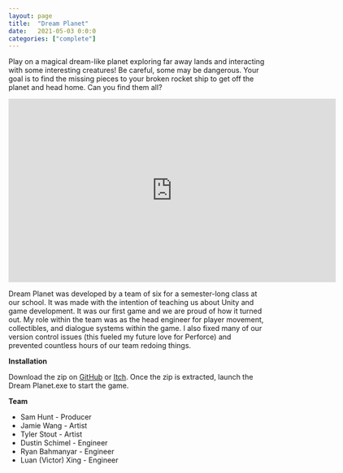 ```yaml
---
layout: page
title:  "Dream Planet"
date:   2021-05-03 0:0:0
categories: ["complete"]
---
```

Play on a magical dream-like planet exploring far away lands and interacting with some interesting creatures! Be careful, some may be dangerous. Your goal is to find the missing pieces to your broken rocket ship to get off the planet and head home. Can you find them all?

<center><iframe width="644" height="362" src="https://www.youtube-nocookie.com/embed/RTaO13VMaoA?si=kheLmEUKG1p8wni_" title="YouTube video player" frameborder="0" allow="accelerometer; autoplay; clipboard-write; encrypted-media; gyroscope; picture-in-picture; web-share" referrerpolicy="strict-origin-when-cross-origin" allowfullscreen></iframe></center>

Dream Planet was developed by a team of six for a semester-long class at our school. It was made with the intention of teaching us about Unity and game development. It was our first game and we are proud of how it turned out. My role within the team was as the head engineer for player movement, collectibles, and dialogue systems within the game. I also fixed many of our version control issues (this fueled my future love for Perforce) and prevented countless hours of our team redoing things.

**Installation** 

Download the zip on [GitHub][dreamplanet-git] or [Itch][dreamplanet-itch]. Once the zip is extracted, launch the Dream Planet.exe to start the game.

**Team** 
- Sam Hunt - Producer
- Jamie Wang - Artist
- Tyler Stout - Artist
- Dustin Schimel - Engineer
- Ryan Bahmanyar - Engineer
- Luan (Victor) Xing - Engineer

[dreamplanet-git]: https://github.com/DustinSchimel/Dream_Planet
[dreamplanet-itch]: https://hunt7721.itch.io/dream-planet